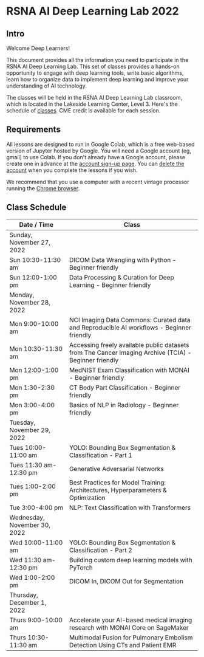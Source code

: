 
# RSNA AI Deep Learning Lab 2022

## Intro

Welcome Deep Learners!  

This document provides all the information you need to participate in the RSNA AI Deep Learning Lab. This set of classes provides a hands-on opportunity to engage with deep learning tools, write basic algorithms, learn how to organize data to implement deep learning and improve your understanding of AI technology. 

The classes will be held in the RSNA AI Deep Learning Lab classroom, which is located in the Lakeside Learning Center, Level 3. Here's the schedule of [classes](#class-schedule). CME credit is available for each session.


## Requirements

All lessons are designed to run in Google Colab, which is a free web-based version of Jupyter hosted by Google. You will need a Google account (eg, gmail) to use Colab. If you don't already have a Google account, please create one in advance at the [account sign-up page](https://accounts.google.com/signup/v2/webcreateaccount?flowName=GlifWebSignIn&flowEntry=SignUp). You can [delete the account](https://support.google.com/accounts/answer/32046?hl=en) when you complete the lessons if you wish. 

We recommend that you use a computer with a recent vintage processor running the [Chrome browser](https://www.google.com/chrome/). 


## Class Schedule

| Date / Time | Class |
| --- | --- |
| Sunday, November 27, 2022 |
| Sun 10:30-11:30 am | DICOM Data Wrangling with Python - Beginner friendly |
| Sun 12:00-1:00 pm | Data Processing & Curation for Deep Learning - Beginner friendly |
| Monday, November 28, 2022 |
| Mon 9:00-10:00 am | NCI Imaging Data Commons: Curated data and Reproducible AI workflows - Beginner friendly |
| Mon 10:30-11:30 am | Accessing freely available public datasets from The Cancer Imaging Archive (TCIA) - Beginner friendly |
| Mon 12:00-1:00 pm | MedNIST Exam Classification with MONAI - Beginner friendly |
| Mon 1:30-2:30 pm | CT Body Part Classification - Beginner friendly |
| Mon 3:00-4:00 pm | Basics of NLP in Radiology - Beginner friendly |
| Tuesday, November 29, 2022 |
| Tues 10:00-11:00 am | YOLO: Bounding Box Segmentation & Classification - Part 1 |
| Tues 11:30 am-12:30 pm | Generative Adversarial Networks |
| Tues 1:00-2:00 pm | Best Practices for Model Training: Architectures, Hyperparameters & Optimization |
| Tue 3:00-4:00 pm | NLP: Text Classification with Transformers |
| Wednesday, November 30, 2022 |
| Wed 10:00-11:00 am | YOLO: Bounding Box Segmentation & Classification - Part 2 |
| Wed 11:30 am-12:30 pm | Building custom deep learning models with PyTorch |
| Wed 1:00-2:00 pm | DICOM In, DICOM Out for Segmentation |
| Thursday, December 1, 2022 |
| Thurs 9:00-10:00 am | Accelerate your AI-based medical imaging research with MONAI Core on SageMaker |
| Thurs 10:30-11:30 am | Multimodal Fusion for Pulmonary Embolism Detection Using CTs and Patient EMR |
